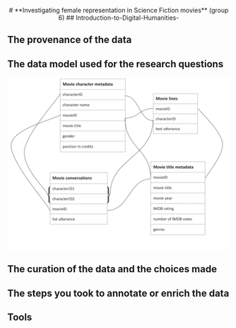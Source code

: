 <p align="center"> # **Investigating female representation in Science Fiction movies** (group 6)
##  Introduction-to-Digital-Humanities- </p>


## The provenance of the data
## The data model used for the research questions
![Data model](data_model_image.png)
## The curation of the data and the choices made
## The steps you took to annotate or enrich the data
## Tools 
